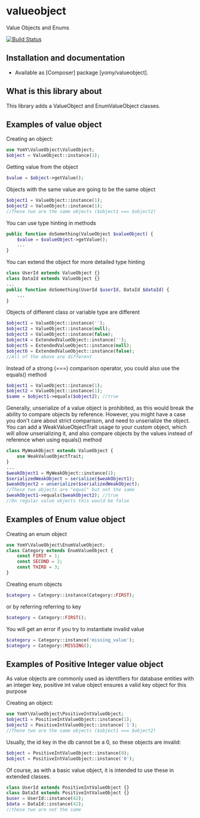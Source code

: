 # valueobject
Value Objects and Enums

[![Build Status](https://travis-ci.org/yomy/valueobject.svg?branch=master)](https://travis-ci.org/yomy/valueobject)

## Installation and documentation

- Available as [Composer] package [yomy/valueobject].

## What is this library about

This library adds a ValueObject and EnumValueObject classes.

## Examples of value object
Creating an object:
```php
use YomY\ValueObject\ValueObject;
$object = ValueObject::instance(1);
```

Getting value from the object
```php
$value = $object->getValue();
```

Objects with the same value are going to be the same object

```php
$object1 = ValueObject::instance(1);
$object2 = ValueObject::instance(1);
//These two are the same objects ($object1 === $object2)
```

You can use type hinting in methods
```php
public function doSomething(ValueObject $valueObject) {
    $value = $valueObject->getValue();
    ...
}
```

You can extend the object for more detailed type hinting
```php
class UserId extends ValueObject {}
class DataId extends ValueObject {}
...
public function doSomething(UserId $userId, DataId $dataId) {
    ...
}
```

Objects of different class or variable type are different 
```php
$object1 = ValueObject::instance('');
$object2 = ValueObject::instance(null);
$object3 = ValueObject::instance(false);
$object4 = ExtendedValueObject::instance('');
$object5 = ExtendedValueObject::instance(null);
$object6 = ExtendedValueObject::instance(false);
//All of the above are different
```

Instead of a strong (===) comparison operator,
you could also use the equals() method
```php
$object1 = ValueObject::instance(1);
$object2 = ValueObject::instance(1);
$same = $object1->equals($object2); //true
```

Generally, unserialize of a value object is prohibited, 
as this would break the ability to compare objects by reference.
However, you might have a case you don't care about strict comparison,
and need to unserialize the object.
You can add a WeakValueObjectTrait usage to your custom object, which will
allow unserializing it, and also compare objects by the values instead of reference
when using equals() method
```php
class MyWeakObject extends ValueObject {
    use WeakValueObjectTrait;
}
...
$weakObject1 = MyWeakObject::instance(1);
$serializedWeakObject = serialize($weakObject1);
$weakObject2 = unserialize($serializedWeakObject);
//These two objects are "equal" but not the same
$weakObject1->equals($weakObject2); //true
//On regular value objects this would be false
```

## Examples of Enum value object

Creating an enum object
```php
use YomY\ValueObject\EnumValueObject;
class Category extends EnumValueObject {
    const FIRST = 1;
    const SECOND = 2;
    const THIRD = 3;
}
```

Creating enum objects
```php
$category = Category::instance(Category::FIRST);
```
or by referring referring to key
```php
$category = Category::FIRST();
```

You will get an error if you try to instantiate invalid value
```php
$category = Category::instance('missing_value');
$category = Category::MISSING();
```

## Examples of Positive Integer value object
As value objects are commonly used as identifiers for database entities 
with an integer key, positive int value object ensures a valid key object for this purpose

Creating an object:
```php
use YomY\ValueObject\PositiveIntValueObject;
$object1 = PositiveIntValueObject::instance(1);
$object2 = PositiveIntValueObject::instance('1');
//These two are the same objects ($object1 === $object2)
```

Usually, the id key in the db cannot be a 0, so these objects are invalid:
```php
$object = PositiveIntValueObject::instance(0);
$object = PositiveIntValueObject::instance('0');
```

Of course, as with a basic value object, it is intended to use these
in extended classes.
```php
class UserId extends PositiveIntValueObject {}
class DataId extends PositiveIntValueObject {}
$user = UserId::instance(42);
$data = DataId::instance(42);
//these two are not the same
```